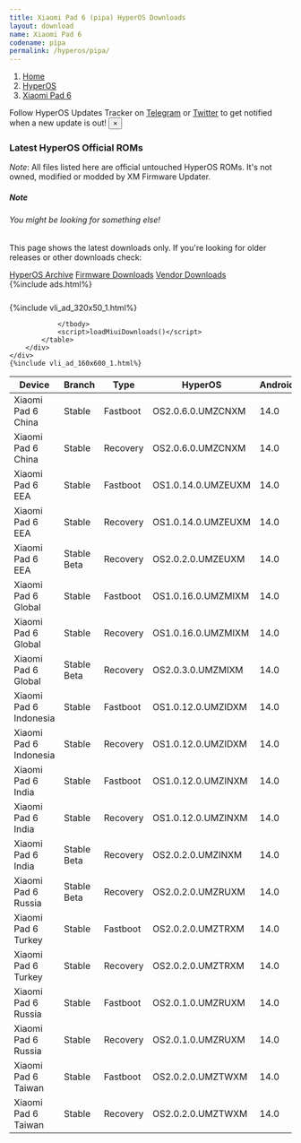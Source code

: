 ```yaml
---
title: Xiaomi Pad 6 (pipa) HyperOS Downloads
layout: download
name: Xiaomi Pad 6
codename: pipa
permalink: /hyperos/pipa/
---
```

<nav aria-label="breadcrumb">
    <ol class="breadcrumb">
        <li class="breadcrumb-item"><a href="/">Home</a></li>
        <li class="breadcrumb-item"><a href="/hyperos/">HyperOS</a></li>
        <li class="breadcrumb-item active" aria-current="page"><a href="/hyperos/pipa/">Xiaomi Pad 6</a></li>
    </ol>
</nav>
<div class="alert alert-primary alert-dismissible fade show" role="alert">
    Follow HyperOS Updates Tracker on <a href="https://t.me/MIUIUpdatesTracker" class="alert-link">Telegram</a>
     or <a href="https://twitter.com/MiFwUpdater" class="alert-link">Twitter</a> to get notified when a new update is out!
    <button type="button" class="close" data-dismiss="alert" aria-label="Close">
        <span aria-hidden="true">&times;</span>
    </button>
</div>

### Latest HyperOS Official ROMs
*Note*: All files listed here are official untouched HyperOS ROMs. It's not owned, modified or modded by XM Firmware Updater.
<div class="card">
  <div class="card-body">
    <h5 class="card-title">Note</h5>
    <h6 class="card-subtitle mb-2 text-muted">You might be looking for something else!</h6>
    <p class="card-text">This page shows the latest downloads only.
     If you're looking for older releases or other downloads check:</p>
    <a href="/archive/hyperos/pipa/" class="card-link">HyperOS Archive</a>
    <a href="/firmware/pipa/" class="card-link">Firmware Downloads</a>
    <a href="/vendor/pipa/" class="card-link">Vendor Downloads</a>
  </div>
</div>
{%include ads.html%}
<div class="row justify-content-center">
    <div class="col-10">
        <div class="table-responsive-md" style="margin-top: 25px;">
            {%include vli_ad_320x50_1.html%}
            <table id="miui" class="display dt-responsive nowrap compact table table-striped table-hover table-sm">
                <thead class="thead-dark">
                    <tr>
                        <th data-ref="device">Device</th>
                        <th data-ref="branch">Branch</th>
                        <th data-ref="type">Type</th>
                        <th data-ref="miui">HyperOS</th>
                        <th data-ref="android">Android</th>
                        <th data-ref="size">Size</th>
                        <th data-ref="size">Date</th>
                        <th data-ref="link">Link</th>
                    </tr>
                </thead>
                <tbody>
                <tr><td>Xiaomi Pad 6 China</td><td>Stable</td><td>Fastboot</td><td>OS2.0.6.0.UMZCNXM</td><td>14.0</td><td>6.4 GB</td><td>2025-03-19</td><td><a href="/hyperos/pipa/stable/OS2.0.6.0.UMZCNXM/">Download</a></td></tr>
<tr><td>Xiaomi Pad 6 China</td><td>Stable</td><td>Recovery</td><td>OS2.0.6.0.UMZCNXM</td><td>14.0</td><td>5.6 GB</td><td>2025-03-24</td><td><a href="/hyperos/pipa/stable/OS2.0.6.0.UMZCNXM/">Download</a></td></tr>
<tr><td>Xiaomi Pad 6 EEA</td><td>Stable</td><td>Fastboot</td><td>OS1.0.14.0.UMZEUXM</td><td>14.0</td><td>5.2 GB</td><td>2025-01-17</td><td><a href="/hyperos/pipa/stable/OS1.0.14.0.UMZEUXM/">Download</a></td></tr>
<tr><td>Xiaomi Pad 6 EEA</td><td>Stable</td><td>Recovery</td><td>OS1.0.14.0.UMZEUXM</td><td>14.0</td><td>4.3 GB</td><td>2025-01-24</td><td><a href="/hyperos/pipa/stable/OS1.0.14.0.UMZEUXM/">Download</a></td></tr>
<tr><td>Xiaomi Pad 6 EEA</td><td>Stable Beta</td><td>Recovery</td><td>OS2.0.2.0.UMZEUXM</td><td>14.0</td><td>4.7 GB</td><td>2025-04-08</td><td><a href="/hyperos/pipa/stable beta/OS2.0.2.0.UMZEUXM/">Download</a></td></tr>
<tr><td>Xiaomi Pad 6 Global</td><td>Stable</td><td>Fastboot</td><td>OS1.0.16.0.UMZMIXM</td><td>14.0</td><td>5.4 GB</td><td>2025-01-14</td><td><a href="/hyperos/pipa/stable/OS1.0.16.0.UMZMIXM/">Download</a></td></tr>
<tr><td>Xiaomi Pad 6 Global</td><td>Stable</td><td>Recovery</td><td>OS1.0.16.0.UMZMIXM</td><td>14.0</td><td>4.3 GB</td><td>2025-01-24</td><td><a href="/hyperos/pipa/stable/OS1.0.16.0.UMZMIXM/">Download</a></td></tr>
<tr><td>Xiaomi Pad 6 Global</td><td>Stable Beta</td><td>Recovery</td><td>OS2.0.3.0.UMZMIXM</td><td>14.0</td><td>4.7 GB</td><td>2025-04-08</td><td><a href="/hyperos/pipa/stable beta/OS2.0.3.0.UMZMIXM/">Download</a></td></tr>
<tr><td>Xiaomi Pad 6 Indonesia</td><td>Stable</td><td>Fastboot</td><td>OS1.0.12.0.UMZIDXM</td><td>14.0</td><td>5.2 GB</td><td>2025-01-17</td><td><a href="/hyperos/pipa/stable/OS1.0.12.0.UMZIDXM/">Download</a></td></tr>
<tr><td>Xiaomi Pad 6 Indonesia</td><td>Stable</td><td>Recovery</td><td>OS1.0.12.0.UMZIDXM</td><td>14.0</td><td>4.3 GB</td><td>2025-01-24</td><td><a href="/hyperos/pipa/stable/OS1.0.12.0.UMZIDXM/">Download</a></td></tr>
<tr><td>Xiaomi Pad 6 India</td><td>Stable</td><td>Fastboot</td><td>OS1.0.12.0.UMZINXM</td><td>14.0</td><td>4.7 GB</td><td>2025-01-17</td><td><a href="/hyperos/pipa/stable/OS1.0.12.0.UMZINXM/">Download</a></td></tr>
<tr><td>Xiaomi Pad 6 India</td><td>Stable</td><td>Recovery</td><td>OS1.0.12.0.UMZINXM</td><td>14.0</td><td>4.2 GB</td><td>2025-01-24</td><td><a href="/hyperos/pipa/stable/OS1.0.12.0.UMZINXM/">Download</a></td></tr>
<tr><td>Xiaomi Pad 6 India</td><td>Stable Beta</td><td>Recovery</td><td>OS2.0.2.0.UMZINXM</td><td>14.0</td><td>4.6 GB</td><td>2025-04-08</td><td><a href="/hyperos/pipa/stable beta/OS2.0.2.0.UMZINXM/">Download</a></td></tr>
<tr><td>Xiaomi Pad 6 Russia</td><td>Stable Beta</td><td>Recovery</td><td>OS2.0.2.0.UMZRUXM</td><td>14.0</td><td>4.6 GB</td><td>2025-04-08</td><td><a href="/hyperos/pipa/stable beta/OS2.0.2.0.UMZRUXM/">Download</a></td></tr>
<tr><td>Xiaomi Pad 6 Turkey</td><td>Stable</td><td>Fastboot</td><td>OS2.0.2.0.UMZTRXM</td><td>14.0</td><td>5.7 GB</td><td>2025-03-24</td><td><a href="/hyperos/pipa/stable/OS2.0.2.0.UMZTRXM/">Download</a></td></tr>
<tr><td>Xiaomi Pad 6 Turkey</td><td>Stable</td><td>Recovery</td><td>OS2.0.2.0.UMZTRXM</td><td>14.0</td><td>4.7 GB</td><td>2025-04-08</td><td><a href="/hyperos/pipa/stable/OS2.0.2.0.UMZTRXM/">Download</a></td></tr>
<tr><td>Xiaomi Pad 6 Russia</td><td>Stable</td><td>Fastboot</td><td>OS2.0.1.0.UMZRUXM</td><td>14.0</td><td>6.2 GB</td><td>2025-02-24</td><td><a href="/hyperos/pipa/stable/OS2.0.1.0.UMZRUXM/">Download</a></td></tr>
<tr><td>Xiaomi Pad 6 Russia</td><td>Stable</td><td>Recovery</td><td>OS2.0.1.0.UMZRUXM</td><td>14.0</td><td>4.6 GB</td><td>2025-03-12</td><td><a href="/hyperos/pipa/stable/OS2.0.1.0.UMZRUXM/">Download</a></td></tr>
<tr><td>Xiaomi Pad 6 Taiwan</td><td>Stable</td><td>Fastboot</td><td>OS2.0.2.0.UMZTWXM</td><td>14.0</td><td>5.5 GB</td><td>2025-03-24</td><td><a href="/hyperos/pipa/stable/OS2.0.2.0.UMZTWXM/">Download</a></td></tr>
<tr><td>Xiaomi Pad 6 Taiwan</td><td>Stable</td><td>Recovery</td><td>OS2.0.2.0.UMZTWXM</td><td>14.0</td><td>4.6 GB</td><td>2025-04-08</td><td><a href="/hyperos/pipa/stable/OS2.0.2.0.UMZTWXM/">Download</a></td></tr>

                </tbody>
                <script>loadMiuiDownloads()</script>
            </table>
        </div>
    </div>
    {%include vli_ad_160x600_1.html%}
</div>
